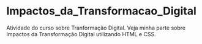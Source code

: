 # Impactos_da_Transformacao_Digital
Atividade do curso sobre Tranformação Digital. Veja minha parte sobre Impactos da Transformação Digital utilizando HTML e CSS.

